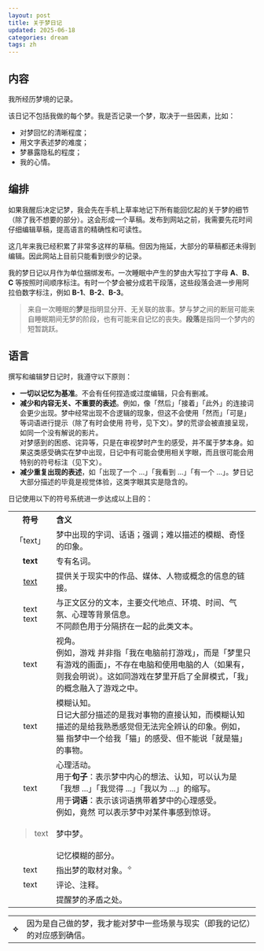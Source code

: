 ```yaml
---
layout: post
title: 关于梦日记
updated: 2025-06-18
categories: dream
tags: zh
---
```

## 内容

我所经历梦境的记录。

该日记不包括我做的每个梦。我是否记录一个梦，取决于一些因素，比如：

- 对梦回忆的清晰程度；
- 用文字表述梦的难度；
- 梦暴露隐私的程度；
- 我的心情。

## 编排

如果我醒后决定记梦，我会先在手机上草率地记下所有能回忆起的关于梦的细节（除了我不想要的部分）。这会形成一个草稿。发布到网站之前，我需要先花时间仔细编辑草稿，提高语言的精确性和可读性。

这几年来我已经积累了非常多这样的草稿。但因为拖延，大部分的草稿都还未得到编辑。因此网站上目前只能看到很少的记录。

我的梦日记以月作为单位捆绑发布。一次睡眠中产生的梦由大写拉丁字母 **A**、**B**、**C** 等按照时间顺序标注。有时一个梦会被分成若干段落，这些段落会进一步用阿拉伯数字标注，例如 **B-1**、**B-2**、**B-3**。

> 来自一次睡眠的**梦**是指明显分开、无关联的故事。梦与梦之间的断层可能来自睡眠期间无梦的阶段，也有可能来自记忆的丧失。**段落**是指同一个梦内的短暂跳跃。

## 语言

撰写和编辑梦日记时，我遵守以下原则：

- **一切以记忆为基准**。不会有任何捏造或过度编辑，只会有删减。
- **减少和内容无关、不重要的表述**。例如，像「然后」「接着」「此外」的连接词会更少出现。梦中经常出现不合逻辑的现象，但这不会使用「然而」「可是」等词语进行提示（除了有时会使用 <dr-contra /> 符号，见下文）。梦的荒谬会被直接呈现，如同一个没有解说的影片。<br />对梦感到的困惑、诧异等，只是在审视梦时产生的感受，并不属于梦本身。如果这类感受确实在梦中出现，日记中有可能会使用相关字眼，而且很可能会用特别的符号标注（见下文）。
- **减少重复出现的表述**，如「出现了一个 ...」「我看到 ...」「有一个 ...」。梦日记大部分描述的毕竟是视觉体验，这类字眼其实是隐含的。

日记使用以下的符号系统进一步达成以上目的：

<table align="center">
    <tr>
        <th style="text-align: center;">符号</th>
        <th style="text-align: left;">含义</th>
    </tr>
    <tr>
        <td style="text-align: center;">「text」</td>
        <td style="text-align: left;">梦中出现的字词、话语；强调；难以描述的模糊、奇怪的印象。</td>
    </tr>
    <tr>
        <td style="text-align: center;"><strong>text</strong></td>
        <td style="text-align: left;">专有名词。</td>
    </tr>
    <tr>
        <td style="text-align: center;"><a href="https://en.wikipedia.org/wiki/Text_(literary_theory)">text</a></td>
        <td style="text-align: left;">提供关于现实中的作品、媒体、人物或概念的信息的链接。</td>
    </tr>
    <tr>
        <td style="text-align: center;"><dr-t>text</dr-t><br /><dr-tt>text</dr-tt></td>
        <td style="text-align: left;">与正文区分的文本，主要交代地点、环境、时间、气氛、心理等背景信息。<br />不同颜色用于分隔挤在一起的此类文本。</td>
    </tr>
    <tr>
        <td style="text-align: center;"><dr-persp>text</dr-persp></td>
        <td style="text-align: left;">视角。<br />例如，<dr-t><dr-persp>游戏</dr-persp></dr-t> 并非指「我在电脑前打游戏」，而是「梦里只有游戏的画面」，不存在电脑和使用电脑的人（如果有，则我会明说）。这如同游戏在梦里开启了全屏模式，「我」的概念融入了游戏之中。</td>
    </tr>
    <tr>
        <td style="text-align: center;"><dr-recog>text</dr-recog></td>
        <td style="text-align: left;">模糊认知。<br />日记大部分描述的是我对事物的直接认知，而模糊认知描述的是给我熟悉感觉但无法完全辨认的印象。例如，<br /><dr-recog>猫</dr-recog> 指梦中一个给我「猫」的感受、但不能说「就是猫」的事物。</td>
    </tr>
    <tr>
        <td style="text-align: center;"><dr-inner>text</dr-inner></td>
        <td style="text-align: left;">心理活动。<br />用于<strong>句子</strong>：表示梦中内心的想法、认知，可以认为是「我想 ...」「我觉得 ...」「我以为 ...」的缩写。<br />用于<strong>词语</strong>：表示该词语携带着梦中的心理感受。<br />例如，<dr-inner>竟然</dr-inner> 可以表示梦中对某件事感到惊讶。</td>
    </tr>
    <tr>
        <td style="text-align: center;"><blockquote>text</blockquote></td>
        <td style="text-align: left;">梦中梦。</td>
    </tr>
    <tr>
        <td style="text-align: center;"><dr-fog /></td>
        <td style="text-align: left;">记忆模糊的部分。</td>
    </tr>
    <tr>
        <td style="text-align: center;"><dr-ref>text</dr-ref></td>
        <td style="text-align: left;">指出梦的取材对象。<sup>✧</sup></td>
    </tr>
    <tr>
        <td style="text-align: center;"><dr-comm>text</dr-comm></td>
        <td style="text-align: left;">评论、注释。</td>
    </tr>
    <tr>
        <td style="text-align: center;"><dr-contra /></td>
        <td style="text-align: left;">提醒梦的矛盾之处。</td>
    </tr>
</table>

<table class="ref-table">
    <tr>
        <th>✧</th>
        <td>因为是自己做的梦，我才能对梦中一些场景与现实（即我的记忆）的对应感到确信。</td>
    </tr>
</table>

